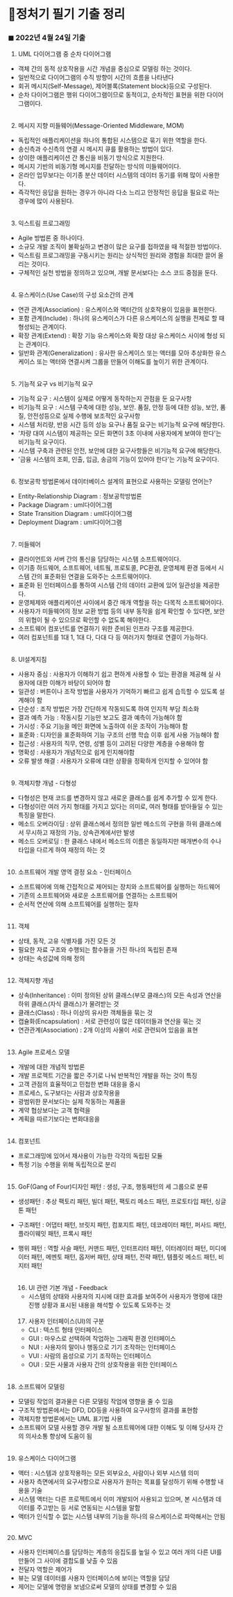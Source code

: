# 💬정처기 필기 기출 정리

### ◼ 2022년 4월 24일 기출

1. UML 다이어그램 중 순차 다이어그램
   <br>

- 객체 간의 동적 상호작용을 시간 개념을 중심으로 모델링 하는 것이다.
- 일반적으로 다이어그램의 수직 방향이 시간의 흐름을 나타낸다
- 회귀 메시지(Self-Message), 제어블록(Statement block)등으로 구성된다.
- 순차 다이어그램은 행위 다이어그램이므로 동적이고, 순차적인 표현을 위한 다이어그램이다.
  <br>
  <br>

2. 메시지 지향 미들웨어(Message-Oriented Middleware, MOM)
   <br>

- 독립적인 애플리케이션을 하나의 통합된 시스템으로 묶기 위한 역할을 한다.
- 송신측과 수신측의 연결 시 메시지 큐를 활용하는 방법이 있다.
- 상이한 애플리케이션 간 통신을 비동기 방식으로 지원한다.
- 메시지 기반의 비동기형 메시지를 전달하는 방식의 미들웨어이다.
- 온라인 업무보다는 이기종 분산 데이터 시스템의 데이터 동기를 위해 많이 사용한다.
- 즉각적인 응답을 원하는 경우가 아니라 다소 느리고 안정적인 응답을 필요로 하는 경우에 많이 사용된다.
  <br>
  <br>

3. 익스트림 프로그래밍
   <br>

- Agile 방법론 중 하나이다.
- 소규모 개발 조직이 불확실하고 변경이 많은 요구를 접하였을 때 적절한 방법이다.
- 익스트림 프로그래밍을 구동시키는 원리는 상식적인 원리와 경험을 최대한 끌어 올리는 것이다.
- 구체적인 실천 방법을 정의하고 있으며, 개발 문서보다는 소스 코드 중점을 둔다.
  <br>
  <br>

4. 유스케이스(Use Case)의 구성 요소간의 관계
   <br>

- 연관 관계(Association) : 유스케이스와 액터간의 상호작용이 있음을 표현한다.
- 포함 관계(Include) : 하나의 유스케이스가 다른 유스케이스의 실행을 전제로 할 때 형성되는 관계이다.
- 확장 관계(Extend) : 확장 기능 유스케이스와 확장 대상 유스케이스 사이에 형성 되는 관계이다.
- 일반화 관계(Generalization) : 유사한 유스케이스 또는 액터를 모아 추상화한 유스케이스 또는 액터와 연결시켜 그룹을 만들어 이해도를 높이기 위한 관계이다.
  <br>
  <br>

5. 기능적 요구 vs 비기능적 요구
   <br>

- 기능적 요구 : 시스템이 실제로 어떻게 동작하는지 관점을 둔 요구사항
- 비기능적 요구 : 시스템 구축에 대한 성능, 보안. 품질, 안정 등에 대한 성능, 보안, 품질, 안전성등으로 실제 수행에 보조적인 요구사항
- 시스템 처리량, 반응 시간 등의 성능 요구나 품질 요구는 비기능적 요구에 해당한다.
- '차량 대여 시스템이 제공하는 모든 화면이 3초 이내에 사용자에게 보여야 한다'는 비기능적 요구이다.
- 시스템 구축과 관련된 안전, 보안에 대한 요구사항들은 비기능적 요구에 해당한다.
- '금융 시스템의 조회, 인출, 입금, 송금의 기능이 있어야 한다'는 기능적 요구이다.
  <br>
  <br>

6. 정보공학 방법론에서 데이터베이스 설계의 표현으로 사용하는 모델링 언어는?
   <br>

- Entity-Relationship Diagram : 정보공학방법론
- Package Diagram : uml다이어그램
- State Transition Diagram : uml다이어그램
- Deployment Diagram : uml다이어그램
  <br>
  <br>

7. 미들웨어
   <br>

- 클라이언트와 서버 간의 통신을 담당하는 시스템 소프트웨어이다.
- 이기종 하드웨어, 소프트웨어, 네트웤, 프로토콜, PC환경, 운영체제 환경 등에서 시스템 간의 표준화된 연결을 도와주는 소프트웨어이다.
- 표준화 된 인터페이스를 통하여 시스템 간의 데이터 교환에 있어 일관성을 제공한다.
- 운영체제와 애플리케이션 사이에서 중간 매개 역할을 하는 다목적 소프트웨어이다.
- 사용자가 미들웨어의 정보 교환 방법 등의 내부 동작을 쉽게 확인할 수 있다면, 보안의 위협이 될 수 있으므로 확인할 수 없도록 해야한다.
- 소프트웨어 컴포넌트를 연결하기 위한 준비된 인프라 구조를 제공한다.
- 여러 컴포넌트를 1대 1, 1대 다, 다대 다 등 여러가지 형태로 연결이 가능하다.
  <br>
  <br>

8. UI설계지침
   <br>

- 사용자 중심 : 사용자가 이해하기 쉽고 편하게 사용할 수 있는 환경을 제공해 실 사용자에 대한 이해가 바탕이 되어야 함
- 일관성 : 버튼이나 조작 방법을 사용자가 기억하기 빠르고 쉽게 습득할 수 있도록 설계해야 함
- 단순성 : 조작 방법은 가장 간단하게 작동되도록 하여 인지적 부담 최소화
- 결과 예측 가능 : 작동시킬 기능만 보고도 결과 예측이 가능해야 함
- 가시성 : 주요 기능을 메인 화면에 노출하여 쉬운 조작이 가능해야 함
- 표준화 : 디자인을 표준화하여 기능 구조의 선행 학습 이후 쉽게 사용 가능해야 함
- 접근성 : 사용자의 직무, 연령, 성별 등이 고려된 다양한 계층을 수용해야 함
- 명확성 : 사용자가 개념적으로 쉽게 인지해야함
- 오류 발생 해결 : 사용자가 오류에 대한 상황을 정확하게 인지할 수 있어야 함
  <br>
  <br>

9. 객체지향 개념 - 다형성
   <br>

- 다형성은 현재 코드를 변경하지 않고 새로운 클래스를 쉽게 추가할 수 있게 한다.
- 다형성이란 여러 가지 형태를 가지고 있다는 의미로, 여러 형태를 받아들일 수 있는 특징을 말한다.
- 메소드 오버라이딩 : 상위 클래스에서 정의한 일반 메소드의 구현을 하위 클래스에서 무시하고 재정의 가능, 상속관계에서만 발생
- 메소드 오버로딩 : 한 클래스 내에서 메소드의 이름은 동일하지만 매개변수의 수나 타입을 다르게 하여 재정의 하는 것
  <br>
  <br>

10. 소프트웨어 개발 영역 결정 요소 - 인터페이스
    <br>

- 소프트웨어에 의해 간접적으로 제어되는 장치와 소프트웨어를 실행하는 하드웨어
- 기존의 소프트웨어와 새로운 소프트웨어를 연결하는 소프트웨어
- 순서적 연산에 의해 소프트웨어를 실행하는 절차
  <br>
  <br>

11. 객체
    <br>

- 상태, 동작, 고유 식별자를 가진 모든 것
- 필요한 자료 구조와 수행되는 함수들을 가진 하나의 독립된 존재
- 상태는 속성값에 의해 정의
  <br>
  <br>

12. 객체지향 개념
    <br>

- 상속(Inheritance) : 이미 정의된 상위 클래스(부모 클래스)의 모든 속성과 연산을 하위 클래스(자식 클래스)가 물려받는 것
- 클래스(Class) : 하나 이상의 유사한 객체들을 묶는 것
- 캡슐화(Encapsulation) : 서로 관련성이 많은 데이터들과 연산을 묶는 것
- 연관관계(Association) : 2개 이상의 사물이 서로 관련되어 있음을 표현
  <br>
  <br>

13. Agile 프로세스 모델
    <br>

- 개발에 대한 개념적 방법론
- 개발 프로젝트 기간을 짧은 주기로 나눠 반복적인 개발을 하는 것이 특징
- 고객 관점의 효율적이고 민첩한 변화 대응을 중시
- 프로세스, 도구보다는 사람과 상호작용을
- 광범위한 문서보다는 실제 작동하는 제품을
- 계약 협상보다는 고객 협력을
- 계획을 따르기보다는 변화대응을
  <br>
  <br>

14. 컴포넌트
    <br>

- 프로그래밍에 있어서 재사용이 가능한 각각의 독립된 모듈
- 특정 기능 수행을 위해 독립적으로 분리
  <br>
  <br>

15. GoF(Gang of Four)디자인 패턴 : 생성, 구조, 행동패턴의 세 그룹으로 분류
    <br>

- 생성패턴 : 추상 팩토리 패턴, 빌더 패턴, 팩토리 메소드 패턴, 프로토타입 패턴, 싱글톤 패턴
- 구조패턴 : 어댑터 패턴, 브릿지 패턴, 컴포지트 패턴, 데코레이터 패턴, 퍼사드 패턴, 플라이웨잇 패턴, 프록시 패턴
- 행위 패턴 : 역할 사슬 패턴, 커맨드 패턴, 인터프리터 패턴, 이터레이터 패턴, 미디에이터 패턴, 메멘토 패턴, 옵저버 패턴, 상태 패턴, 전략 패턴, 템플릿 메소드 패턴, 비지터 패턴
  <br>
  <br>

  16. UI 관련 기본 개념 - Feedback
      <br>

  - 시스템의 상태와 사용자의 지시에 대한 효과를 보여주어 사용자가 명령에 대한 진행 상황과 표시된 내용을 해석할 수 있도록 도와주는 것
    <br>
    <br>

  17. 사용자 인터페이스(UI)의 구분
      <br>

  - CLI : 텍스트 형태 인터페이스
  - GUI : 마우스로 선택하여 작업하는 그래픽 환경 인터페이스
  - NUI : 사용자의 말이나 행동으로 기기 조작하는 인터페이스
  - VUI : 사람의 음성으로 기기 조작하는 인터페이스
  - OUI : 모든 사물과 사용자 간의 상호작용을 위한 인터페이스
    <br>
    <br>

18. 소프트웨어 모델링
    <br>

- 모델링 작업의 결과물은 다른 모델링 작업에 영향을 줄 수 있음
- 구조적 방법론에서는 DFD, DD등을 사용하여 요구사항의 결과를 표현함
- 객체지향 방법론에서는 UML 표기법 사용
- 소프트웨어 모델 사용할 경우 개발 될 소프트웨어에 대한 이해도 및 이해 당사자 간의 의사소통 향상에 도움이 됨
  <br>
  <br>

19. 유스케이스 다이어그램
    <br>

- 액터 : 시스템과 상호작용하는 모든 외부요소, 사람이나 외부 시스템 의미
- 사용자 측면에서의 요구사항으로 사용자가 원하는 목표를 달성하기 위해 수행할 내용을 기술
- 시스템 액터는 다른 프로젝트에서 이미 개발되어 사용되고 있으며, 본 시스템과 데이터를 주고받는 등 서로 연동되는 시스템을 말함
- 액터가 인식할 수 없는 시스템 내부의 기능을 하나의 유스케이스로 파악해서는 안됨
  <br>
  <br>

20. MVC
    <br>

- 사용자 인터페이스를 담당하는 계층의 응집도를 높일 수 있고 여러 개의 다른 UI를 만들어 그 사이에 결합도를 낮출 수 있음
- 전달자 역할은 제어가
- 뷰는 모델 데이터를 사용자 인터페이스에 보이는 역할을 담당
- 제어는 모델에 명령을 보냄으로써 모델의 상태를 변경할 수 있음
